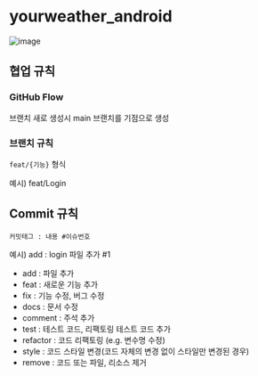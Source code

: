 # yourweather_android
![image](https://github.com/yourweather/yourweather_android/assets/102938120/ad5beeb8-4593-4c48-bd16-253cf893dac5)
## 협업 규칙
### GitHub Flow
브랜치 새로 생성시 main 브랜치를 기점으로 생성

### 브랜치 규칙
`feat/{기능}` 형식

예시) feat/Login 

## Commit 규칙
`커밋태그 : 내용 #이슈번호`

예시) add : login 파일 추가 #1

- add : 파일 추가 
- feat : 새로운 기능 추가
- fix : 기능 수정, 버그 수정
- docs : 문서 수정
- comment : 주석 추가
- test : 테스트 코드, 리팩토링 테스트 코드 추가
- refactor : 코드 리팩토링 (e.g. 변수명 수정)
- style : 코드 스타일 변경(코드 자체의 변경 없이 스타일만 변경된 경우)
- remove : 코드 또는 파일, 리소스 제거

